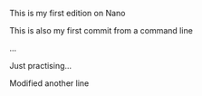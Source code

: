 This is my first edition on Nano

This is also my first commit from a command line

... 

Just practising... 

Modified another line

